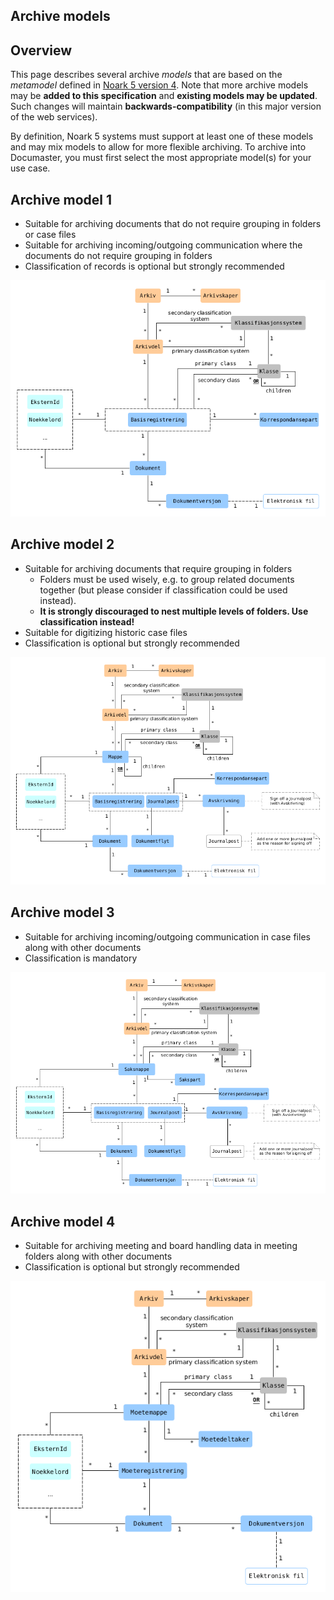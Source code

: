 Archive models
-------

## Overview

This page describes several archive *models* that are based on the *metamodel* defined in [Noark 5 version 4](https://www.arkivverket.no/forvaltning-og-utvikling/noark-standarden/noark-5/noark5-standarden). Note that more archive models may be **added to this specification** and **existing models may be updated**. Such changes will maintain **backwards-compatibility** (in this major version of the web services).

By definition, Noark 5 systems must support at least one of these models and may mix models to allow for more flexible archiving. To archive into Documaster, you must first select the most appropriate model(s) for your use case.

## Archive model 1

- Suitable for archiving documents that do not require grouping in folders or case files
- Suitable for archiving incoming/outgoing communication where the documents do not require grouping in folders
- Classification of records is optional but strongly recommended

![Archive model 1](img/archive-model-one.png)

## Archive model 2

- Suitable for archiving documents that require grouping in folders
  - Folders must be used wisely, e.g. to group related documents together (but please consider if classification could be used instead).
  - **It is strongly discouraged to nest multiple levels of folders. Use classification instead!**
- Suitable for digitizing historic case files
- Classification is optional but strongly recommended

![Archive model 2](img/archive-model-two.png)

## Archive model 3

- Suitable for archiving incoming/outgoing communication in case files along with other documents
- Classification is mandatory

![Archive model 3](img/archive-model-three.png)

## Archive model 4

- Suitable for archiving meeting and board handling data in meeting folders along with other documents
- Classification is optional but strongly recommended

![Archive model 4](img/archive-model-four.png)
